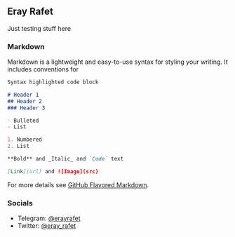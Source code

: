 ## Eray Rafet

Just testing stuff here

### Markdown

Markdown is a lightweight and easy-to-use syntax for styling your writing. It includes conventions for

```markdown
Syntax highlighted code block

# Header 1
## Header 2
### Header 3

- Bulleted
- List

1. Numbered
2. List

**Bold** and _Italic_ and `Code` text

[Link](url) and ![Image](src)
```

For more details see [GitHub Flavored Markdown](https://guides.github.com/features/mastering-markdown/).

### Socials
* Telegram: [@erayrafet](https://t.me/erayrafet)
* Twitter: [@eray_rafet](https://twitter.com/eray_rafet)
